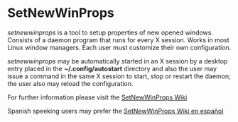 # SetNewWinProps

*setnewwinprops* is a tool to setup properties of new opened windows.
Consists of a daemon program that runs for every X session. Works in most Linux window managers.
Each user must customize their own configuration.

*setnewwinprops* may be automatically started in an X session
by a desktop entry placed in the **~/.config/autostart** directory
and also the user may issue a command in the same X session
to start, stop or restart the daemon;
the user also may reload the configuration.

For further information please visit the <a href='https://github.com/jordi-pujol/SetNewWinProps/wiki' target="_blank">SetNewWinProps Wiki</a>

Spanish speeking users may prefer the <a href='https://github.com/jordi-pujol/SetNewWinProps/wiki/Home-espa%C3%B1ol' target="_blank">SetNewWinProps Wiki  en español</a>
